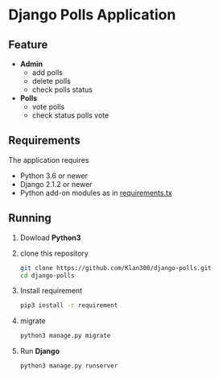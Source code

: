 # Django Polls Application
## Feature

- **Admin**
    - add polls
    - delete polls
    - check polls status
- **Polls**
    - vote polls
    - check status polls vote

 ## Requirements

 The application requires
 * Python 3.6 or newer
 * Django 2.1.2 or newer
 * Python add-on modules as in [requirements.tx](requirements.txt)

 ## Running

1. Dowload **Python3**

2. clone this repository

    ```bash
    git clone https://github.com/Klan300/django-polls.git
    cd django-polls
    ```
3. Install requirement
    ```bash
    pip3 install -r requirement
    ```
 
4. migrate 
    ```bash
    python3 manage.py migrate
    ```


5. Run **Django**
    ```bash
    python3 manage.py runserver
    ```
